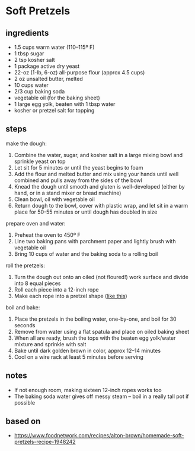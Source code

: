 # Soft Pretzels

## ingredients
* 1.5 cups warm water (110–115º F)  
* 1 tbsp sugar  
* 2 tsp kosher salt  
* 1 package active dry yeast  
* 22-oz (1-lb, 6-oz) all-purpose flour (approx 4.5 cups)  
* 2 oz unsalted butter, melted  
* 10 cups water  
* 2/3 cup baking soda  
* vegetable oil (for the baking sheet)  
* 1 large egg yolk, beaten with 1 tbsp water  
* kosher or pretzel salt for topping  

## steps

make the dough:  
1. Combine the water, sugar, and kosher salt in a large mixing bowl and sprinkle yeast on top  
2. Let sit for 5 minutes or until the yeast begins to foam  
3. Add the flour and melted butter and mix using your hands until well combined and pulls away from the sides of the bowl  
4. Knead the dough until smooth and gluten is well-developed (either by hand, or in a stand mixer or bread machine)  
5. Clean bowl, oil with vegetable oil  
6. Return dough to the bowl, cover with plastic wrap, and let sit in a warm place for 50-55 minutes or until dough has doubled in size  

prepare oven and water:  
1. Preheat the oven to 450º F  
2. Line two baking pans with parchment paper and lightly brush with vegetable oil  
3. Bring 10 cups of water and the baking soda to a rolling boil  

roll the pretzels:  
1. Turn the dough out onto an oiled (not floured!) work surface and divide into 8 equal pieces  
2. Roll each piece into a 12-inch rope  
3. Make each rope into a pretzel shape ([like this](images/pretzel-shape.jpg))  

boil and bake:  
1. Place the pretzels in the boiling water, one-by-one, and boil for 30 seconds  
2. Remove from water using a flat spatula and place on oiled baking sheet  
3. When all are ready, brush the tops with the beaten egg yolk/water mixture and sprinkle with salt  
4. Bake until dark golden brown in color, approx 12–14 minutes  
5. Cool on a wire rack at least 5 minutes before serving  

## notes  
* If not enough room, making sixteen 12-inch ropes works too  
* The baking soda water gives off messy steam – boil in a really tall pot if possible  

## based on
* https://www.foodnetwork.com/recipes/alton-brown/homemade-soft-pretzels-recipe-1948242  

